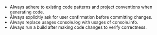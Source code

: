 - Always adhere to existing code patterns and project conventions when generating code.
- Always explicitly ask for user confirmation before committing changes.
- Always replace usages console.log with usages of console.info.
- Always run a build after making code changes to verify correctness.

